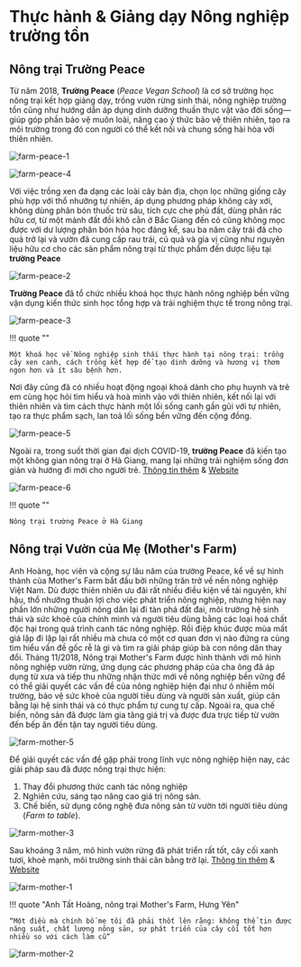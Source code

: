 
# Thực hành & Giảng dạy Nông nghiệp trường tồn

## Nông trại Trường Peace

Từ năm 2018, **Trường Peace** (*Peace Vegan School*) là cơ sở trường học nông trại kết hợp giảng dạy, trồng vườn rừng sinh thái, nông nghiệp trường tồn cũng như hướng dẫn áp dụng dinh dưỡng thuần thực vật vào đời sống&mdash;giúp góp phần bảo vệ muôn loài, nâng cao ý thức bảo vệ thiên nhiên, tạo ra môi trường trong đó con người có thể kết nối và chung sống hài hòa với thiên nhiên.

![farm-peace-1](../../assets/images/farm-peace-1.webp)

![farm-peace-4](../../assets/images/farm-peace-4.webp)

Với việc trồng xen đa dạng các loài cây bản địa, chọn lọc những giống cây phù hợp với thổ nhưỡng tự nhiên, áp dụng phương pháp không cày xới, không dùng phân bón thuốc trừ sâu, tích cực che phủ đất, dùng phân rác hữu cơ, từ một mảnh đất đồi khô cằn ở Bắc Giang đến cỏ cũng không mọc được với dư lượng phân bón hóa học đáng kể, sau ba năm cây trái đã cho quả trở lại và vườn đã cung cấp rau trái, củ quả và gia vị cũng như nguyên liệu hữu cơ cho các sản phẩm nông trại từ thực phẩm đến dược liệu tại **trường Peace**

![farm-peace-2](../../assets/images/farm-peace-2.webp)

**Trường Peace** đã tổ chức nhiều khoá học thực hành nông nghiệp bền vững vận dụng kiến thức sinh học tổng hợp và trải nghiệm thực tế trong nông trại.

![farm-peace-3](../../assets/images/farm-peace-3.webp)

!!! quote ""

    Một khoá học về Nông nghiệp sinh thái thực hành tại nông trại: trồng cây xen canh, cách trồng kết hợp để tạo dinh dưỡng và hương vị thơm ngon hơn và ít sâu bệnh hơn.

Nơi đây cũng đã có nhiều hoạt động ngoại khoá dành cho phụ huynh và trẻ em cùng học hỏi tìm hiểu và hoà mình vào với thiên nhiên, kết nối lại với thiên nhiên và tìm cách thực hành một lối sống canh gần gũi với tự nhiên, tạo ra thực phẩm sạch, lan toả lối sống bền vững đến cộng đồng.

![farm-peace-5](../../assets/images/farm-peace-5.webp)

Ngoài ra, trong suốt thời gian đại dịch COVID-19, **trường Peace** đã kiến tạo một không gian nông trại ở Hà Giang, mang lại những trải nghiệm sống đơn giản và hướng đi mới cho người trẻ. [Thông tin thêm](https://www.facebook.com/vegan.for.nature) & [Website](http://peaceveganschool.org/vi)

![farm-peace-6](../../assets/images/farm-peace-6.webp)

!!! quote ""

    Nông trại trường Peace ở Hà Giang

## Nông trại Vườn của Mẹ (Mother's Farm)

Anh Hoàng, học viên và cộng sự lâu năm của trường Peace, kể về sự hình thành của Mother's Farm bắt đầu bởi những trăn trở về nền nông nghiệp Việt Nam. Dù được thiên nhiên ưu đãi rất nhiều điều kiện về tài nguyên, khí hậu, thổ nhưỡng thuận lợi cho việc phát triển nông nghiệp, nhưng hiện nay phần lớn những người nông dân lại đi tàn phá đất đai, môi trường hệ sinh thái và sức khoẻ của chính mình và người tiêu dùng bằng các loại hoá chất độc hại trong quá trình canh tác nông nghiệp. Rồi điệp khúc được mùa mất giá lặp đi lặp lại rất nhiều mà chưa có một cơ quan đơn vị nào đứng ra cùng tìm hiểu vấn đề gốc rễ là gì và tìm ra giải pháp giúp bà con nông dân thay đổi. Tháng 11/2018, Nông trại Mother's Farm được hình thành với mô hình nông nghiệp vườn rừng, ứng dụng các phương pháp của cha ông đã áp dụng từ xưa và tiếp thu những nhận thức mới về nông nghiệp bền vững để có thể giải quyết các vấn đề của nông nghiệp hiện đại như ô nhiễm môi trường, bảo vệ sức khoẻ của người tiêu dùng và người sản xuất, giúp cân bằng lại hệ sinh thái và có thực phẩm tự cung tự cấp. Ngoài ra, qua chế biến, nông sản đã được làm gia tăng giá trị  và được đưa trực tiếp từ vườn đến bếp ăn đến tận tay người tiêu dùng. 

![farm-mother-5](../../assets/images/farm-mother-5.webp)

Để giải quyết các vấn đề gặp phải trong lĩnh vực nông nghiệp hiện nay, các giải pháp sau đã được nông trại thực hiện:

1. Thay đổi phương thức canh tác nông nghiệp
2. Nghiên cứu, sáng tạo nâng cao giá trị nông sản.
3. Chế biến, sử dụng công nghệ đưa nông sản từ vườn tới người tiêu dùng (*Farm to table*).

![farm-mother-3](../../assets/images/farm-mother-3.webp)

Sau khoảng 3 năm, mô hình vườn rừng đã phát triển rất tốt, cây cối xanh tươi, khoẻ mạnh, môi trường sinh thái cân bằng trở lại. [Thông tin thêm](https://www.facebook.com/profile.php?id=100063696904798) & [Website](https://sites.google.com/view/farmtotable-vn/)

![farm-mother-1](../../assets/images/farm-mother-1.webp)

!!! quote "Anh Tất Hoàng, nông trại Mother's Farm, Hưng Yên"

    “Một điều mà chính bố mẹ tôi đã phải thốt lên rằng: không thể tin được năng suất, chất lượng nông sản, sự phát triển của cây cối tốt hơn nhiều so với cách làm cũ”

![farm-mother-2](../../assets/images/farm-mother-2.webp)

